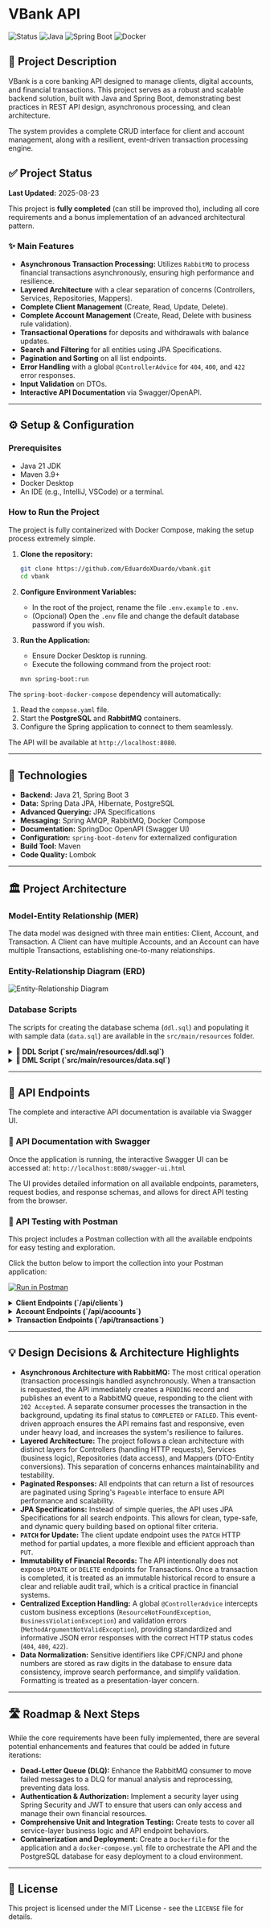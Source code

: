 # VBank API

![Status](https://img.shields.io/badge/Status-Completed-brightgreen)
![Java](https://img.shields.io/badge/Java-21-orange)
![Spring Boot](https://img.shields.io/badge/Spring%20Boot-3.x-green)
![Docker](https://img.shields.io/badge/Docker-Compose-blue)

## 🏦 Project Description

VBank is a core banking API designed to manage clients, digital accounts, and financial transactions. This project serves as a robust and scalable backend solution, built with Java and Spring Boot, demonstrating best practices in REST API design, asynchronous processing, and clean architecture.

The system provides a complete CRUD interface for client and account management, along with a resilient, event-driven transaction processing engine.

## ✅ Project Status

**Last Updated:** 2025-08-23

This project is **fully completed** (can still be improved tho), including all core requirements and a bonus implementation of an advanced architectural pattern.

### ✨ Main Features

-   **Asynchronous Transaction Processing:** Utilizes `RabbitMQ` to process financial transactions asynchronously, ensuring high performance and resilience.
-   **Layered Architecture** with a clear separation of concerns (Controllers, Services, Repositories, Mappers).
-   **Complete Client Management** (Create, Read, Update, Delete).
-   **Complete Account Management** (Create, Read, Delete with business rule validation).
-   **Transactional Operations** for deposits and withdrawals with balance updates.
-   **Search and Filtering** for all entities using JPA Specifications.
-   **Pagination and Sorting** on all list endpoints.
-   **Error Handling** with a global `@ControllerAdvice` for `404`, `400`, and `422` error responses.
-   **Input Validation** on DTOs.
-   **Interactive API Documentation** via Swagger/OpenAPI.

---

## ⚙️ Setup & Configuration

### Prerequisites
-   Java 21 JDK
-   Maven 3.9+
-   Docker Desktop
-   An IDE (e.g., IntelliJ, VSCode) or a terminal.

### How to Run the Project

The project is fully containerized with Docker Compose, making the setup process extremely simple.

1.  **Clone the repository:**
    ```bash
    git clone https://github.com/EduardoXDuardo/vbank.git
    cd vbank
    ```

2.  **Configure Environment Variables:**
    -   In the root of the project, rename the file `.env.example` to `.env`.
    -   (Opcional) Open the `.env` file and change the default database password if you wish.

3.  **Run the Application:**
    -   Ensure Docker Desktop is running.
    -   Execute the following command from the project root:
    ```bash
    mvn spring-boot:run
    ```

The `spring-boot-docker-compose` dependency will automatically:
1.  Read the `compose.yaml` file.
2.  Start the **PostgreSQL** and **RabbitMQ** containers.
3.  Configure the Spring application to connect to them seamlessly.

The API will be available at `http://localhost:8080`.

---

## 🔧 ️Technologies

-   **Backend:** Java 21, Spring Boot 3
-   **Data:** Spring Data JPA, Hibernate, PostgreSQL
-   **Advanced Querying:** JPA Specifications
-   **Messaging:** Spring AMQP, RabbitMQ, Docker Compose
-   **Documentation:** SpringDoc OpenAPI (Swagger UI)
-   **Configuration:** `spring-boot-dotenv` for externalized configuration
-   **Build Tool:** Maven
-   **Code Quality:** Lombok

---

## 🏛️ Project Architecture

### Model-Entity Relationship (MER)
The data model was designed with three main entities: Client, Account, and Transaction. A Client can have multiple Accounts, and an Account can have multiple Transactions, establishing one-to-many relationships.

### Entity-Relationship Diagram (ERD)
![Entity-Relationship Diagram](docs/erd.png)

### Database Scripts

The scripts for creating the database schema (`ddl.sql`) and populating it with sample data (`data.sql`) are available in the `src/main/resources` folder.

<details>
<summary><b>📜 DDL Script (`src/main/resources/ddl.sql`)</b></summary>

```sql
-- DDL SCRIPT FOR VBank DATABASE
-- Generated by Hibernate

-- Step 1: Create Tables
CREATE TABLE clients (
    id bigserial NOT NULL,
    address varchar(255) NOT NULL,
    document varchar(14) NOT NULL,
    email varchar(255) NOT NULL,
    name varchar(255) NOT NULL,
    phone varchar(11) NOT NULL,
    PRIMARY KEY (id)
);

CREATE TABLE accounts (
    id bigserial NOT NULL,
    account_number varchar(255) NOT NULL,
    balance numeric(38,2) NOT NULL,
    client_id bigint NOT NULL,
    PRIMARY KEY (id)
);

CREATE TABLE transactions (
    id bigserial NOT NULL,
    amount numeric(38,2) NOT NULL,
    status varchar(255) NOT NULL CHECK (status IN ('PENDING','COMPLETED','FAILED','CANCELLED')),
    "timestamp" timestamp(6) NOT NULL,
    type varchar(255) NOT NULL CHECK (type IN ('DEPOSIT','WITHDRAWAL')),
    account_id bigint NOT NULL,
    PRIMARY KEY (id)
);

-- Step 2: Add Unique Constraints
ALTER TABLE IF EXISTS clients ADD CONSTRAINT UK_clients_document UNIQUE (document);
ALTER TABLE IF EXISTS clients ADD CONSTRAINT UK_clients_email UNIQUE (email);
ALTER TABLE IF EXISTS clients ADD CONSTRAINT UK_clients_phone UNIQUE (phone);
ALTER TABLE IF EXISTS accounts ADD CONSTRAINT UK_accounts_account_number UNIQUE (account_number);

-- Step 3: Add Foreign Key Constraints
ALTER TABLE IF EXISTS accounts
   ADD CONSTRAINT FK_accounts_to_clients
   FOREIGN KEY (client_id)
   REFERENCES clients;

ALTER TABLE IF EXISTS transactions
   ADD CONSTRAINT FK_transactions_to_accounts
   FOREIGN KEY (account_id)
   REFERENCES accounts;
```
</details>

<details>
<summary><b>📜 DML Script (`src/main/resources/data.sql`)</b></summary>

```sql
-- DML SCRIPT FOR VBank DATABASE
-- Sample data for testing

-- Insert clients
INSERT INTO clients (id, name, document, email, phone, address) VALUES
(1, 'Luiz Eduardo da Silva', '11122233344', 'luiz.e.silva@email.com', '11987654321', 'Rua Bem Legal, 123, São Paulo, SP'),
(2, 'Douglas Castelluber', '22233344455', 'douglas.castelluber@email.com', '11912345678', 'Avenida da Felicidade, 456, São Paulo, SP');

-- Insert accounts for clients
INSERT INTO accounts (id, client_id, account_number, balance) VALUES
(1, 1, '0001-1', 1500.75), -- Luiz's account
(2, 2, '0002-1', 850.25);  -- Douglas's account

-- Insert transactions for accounts
INSERT INTO transactions (id, account_id, type, status, amount, "timestamp") VALUES
(1, 1, 'DEPOSIT', 'COMPLETED', 500.00, '2025-08-19 10:00:00'),
(2, 1, 'WITHDRAWAL', 'COMPLETED', 150.25, '2025-08-20 14:30:00'),
(3, 2, 'DEPOSIT', 'COMPLETED', 1000.00, '2025-08-20 09:15:00');

-- Since bigserial is used, the sequence for the ID needs to be updated
-- to avoid conflicts if the application tries to insert new records.
SELECT setval('clients_id_seq', (SELECT MAX(id) FROM clients));
SELECT setval('accounts_id_seq', (SELECT MAX(id) FROM accounts));
SELECT setval('transactions_id_seq', (SELECT MAX(id) FROM transactions));
```
</details>

---

## 🔑 API Endpoints

The complete and interactive API documentation is available via Swagger UI.

### 📖 API Documentation with Swagger
Once the application is running, the interactive Swagger UI can be accessed at:
`http://localhost:8080/swagger-ui.html`

The UI provides detailed information on all available endpoints, parameters, request bodies, and response schemas, and allows for direct API testing from the browser.

### 🧪 API Testing with Postman

This project includes a Postman collection with all the available endpoints for easy testing and exploration.

Click the button below to import the collection into your Postman application:

[![Run in Postman](https://run.pstmn.io/button.svg)](https://www.postman.com/luizdudu35/workspace/public-projects/collection/46291934-d2066ed0-ac24-4854-9983-0384dc4f7c8e?action=share&creator=46291934)

<details>
<summary><b>Client Endpoints (`/api/clients`)</b></summary>

| Method | Route | Description |
| :--- | :--- | :--- |
| `GET` | `/api/clients` | Searches for clients with optional filters (name, document, etc.) and pagination. |
| `GET` | `/api/clients/{id}` | Retrieves a specific client by their ID. |
| `POST` | `/api/clients` | Creates a new client. |
| `PATCH` | `/api/clients/{id}`| Partially updates an existing client. |
| `DELETE`| `/api/clients/{id}`| Deletes a client. |

</details>

<details>
<summary><b>Account Endpoints (`/api/accounts`)</b></summary>

| Method | Route | Description |
| :--- | :--- | :--- |
| `GET` | `/api/accounts` | Searches for accounts with optional filters (clientId, accountNumber) and pagination. |
| `GET` | `/api/accounts/{id}` | Retrieves a specific account by its ID. |
| `POST` | `/api/accounts` | Creates a new account for an existing client. |
| `DELETE`| `/api/accounts/{id}`| Deletes an account (only if the balance is zero and there are no pending transactions). |

</details>

<details>
<summary><b>Transaction Endpoints (`/api/transactions`)</b></summary>

| Method | Route | Description |
| :--- | :--- | :--- |
| `GET` | `/api/transactions` | Searches for transactions with advanced filters (accountId, type, date/amount range) and pagination. |
| `GET` | `/api/transactions/{id}`| Retrieves a specific transaction by its ID. |
| `POST` | `/api/transactions` | Creates a new transaction (deposit or withdrawal), updating the corresponding account balance. |

</details>

---

## 💡 Design Decisions & Architecture Highlights

-   **Asynchronous Architecture with RabbitMQ:** The most critical operation (transaction processingis handled asynchronously. When a transaction is requested, the API immediately creates a `PENDING` record and publishes an event to a RabbitMQ queue, responding to the client with `202 Accepted`. A separate consumer processes the transaction in the background, updating its final status to `COMPLETED` or `FAILED`. This event-driven approach ensures the API remains fast and responsive, even under heavy load, and increases the system's resilience to failures.
-   **Layered Architecture:** The project follows a clean architecture with distinct layers for Controllers (handling HTTP requests), Services (business logic), Repositories (data access), and Mappers (DTO-Entity conversions). This separation of concerns enhances maintainability and testability.
-   **Paginated Responses:** All endpoints that can return a list of resources are paginated using Spring's `Pageable` interface to ensure API performance and scalability.
-   **JPA Specifications:** Instead of simple queries, the API uses JPA Specifications for all search endpoints. This allows for clean, type-safe, and dynamic query building based on optional filter criteria.
-   **`PATCH` for Update:** The client update endpoint uses the `PATCH` HTTP method for partial updates, a more flexible and efficient approach than `PUT`.
-   **Immutability of Financial Records:** The API intentionally does not expose `UPDATE` or `DELETE` endpoints for Transactions. Once a transaction is completed, it is treated as an immutable historical record to ensure a clear and reliable audit trail, which is a critical practice in financial systems.
-   **Centralized Exception Handling:** A global `@ControllerAdvice` intercepts custom business exceptions (`ResourceNotFoundException`, `BusinessViolationException`) and validation errors (`MethodArgumentNotValidException`), providing standardized and informative JSON error responses with the correct HTTP status codes (`404`, `400`, `422`).
-   **Data Normalization:** Sensitive identifiers like CPF/CNPJ and phone numbers are stored as raw digits in the database to ensure data consistency, improve search performance, and simplify validation. Formatting is treated as a presentation-layer concern.

---

## 🛣️ Roadmap & Next Steps

While the core requirements have been fully implemented, there are several potential enhancements and features that could be added in future iterations:

-   **Dead-Letter Queue (DLQ):** Enhance the RabbitMQ consumer to move failed messages to a DLQ for manual analysis and reprocessing, preventing data loss.
-   **Authentication & Authorization:** Implement a security layer using Spring Security and JWT to ensure that users can only access and manage their own financial resources.
-   **Comprehensive Unit and Integration Testing:** Create tests to cover all service-layer business logic and API endpoint behaviors.
-   **Containerization and Deployment:** Create a `Dockerfile` for the application and a `docker-compose.yml` file to orchestrate the API and the PostgreSQL database for easy deployment to a cloud environment.

---

## 📄 License
This project is licensed under the MIT License - see the `LICENSE` file for details.
